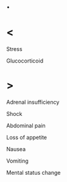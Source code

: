 # .

# <

Stress

Glucocorticoid

# >

Adrenal insufficiency

Shock

Abdominal pain

Loss of appetite

Nausea

Vomiting

Mental status change

